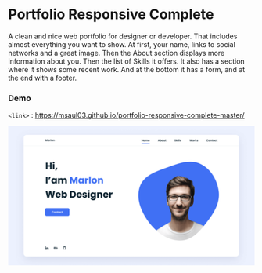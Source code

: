 # Portfolio Responsive Complete

A clean and nice web portfolio for designer or developer. That includes almost everything you want to show. At first, your name, links to social networks and a great image. Then the About section displays more information about you. Then the list of Skills it offers. It also has a section where it shows some recent work. And at the bottom it has a form, and at the end with a footer.

### Demo
`<link>` : <https://msaul03.github.io/portfolio-responsive-complete-master/>


![preview img](/preview.png)
